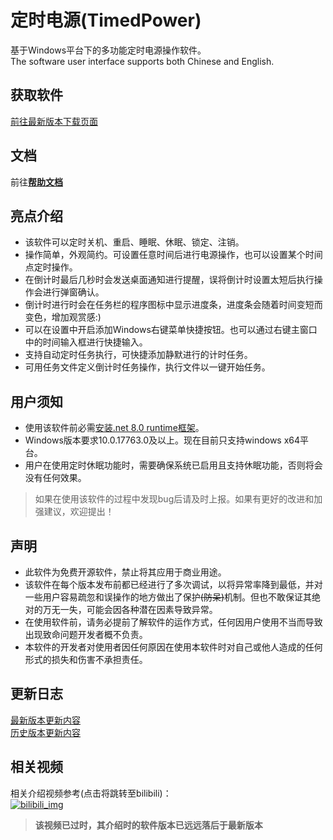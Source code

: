# 定时电源(TimedPower)

基于Windows平台下的多功能定时电源操作软件。\
The software user interface supports both Chinese and English.

## 获取软件

[前往最新版本下载页面](https://github.com/Hgnim/TimedPower/releases/latest)

## 文档

前往[**帮助文档**](https://github.com/Hgnim/TimedPower/wiki)

## 亮点介绍

- 该软件可以定时关机、重启、睡眠、休眠、锁定、注销。
- 操作简单，外观简约。可设置任意时间后进行电源操作，也可以设置某个时间点定时操作。
- 在倒计时最后几秒时会发送桌面通知进行提醒，误将倒计时设置太短后执行操作会进行弹窗确认。
- 倒计时进行时会在任务栏的程序图标中显示进度条，进度条会随着时间变短而变色，增加观赏感:)
- 可以在设置中开启添加Windows右键菜单快捷按钮。也可以通过右键主窗口中的时间输入框进行快捷输入。
- 支持自动定时任务执行，可快捷添加静默进行的计时任务。
- 可用任务文件定义倒计时任务操作，执行文件以一键开始任务。

## 用户须知

- 使用该软件前必需[安装.net 8.0 runtime框架](https://dotnet.microsoft.com/zh-cn/download/dotnet/thank-you/runtime-8.0.10-windows-x64-installer)。
- Windows版本要求10.0.17763.0及以上。现在目前只支持windows x64平台。
- 用户在使用定时休眠功能时，需要确保系统已启用且支持休眠功能，否则将会没有任何效果。

> 如果在使用该软件的过程中发现bug后请及时上报。如果有更好的改进和加强建议，欢迎提出！

## 声明

- 此软件为免费开源软件，禁止将其应用于商业用途。
- 该软件在每个版本发布前都已经进行了多次调试，以将异常率降到最低，并对一些用户容易疏忽和误操作的地方做出了保护<del>\(防呆\)</del>机制。但也不敢保证其绝对的万无一失，可能会因各种潜在因素导致异常。
- 在使用软件前，请务必提前了解软件的运作方式，任何因用户使用不当而导致出现致命问题开发者概不负责。
- 本软件的开发者对使用者因任何原因在使用本软件时对自己或他人造成的任何形式的损失和伤害不承担责任。

## 更新日志

[最新版本更新内容](update_log/latest_version.md)\
[历史版本更新内容](update_log/old_version.md)

## 相关视频

相关介绍视频参考(点击将跳转至bilibili)：\
[![bilibili_img](https://i1.hdslb.com/bfs/archive/72402bc5815d130cab8256d3a6fc45c95af1d6e8.jpg@308w_174h)](https://www.bilibili.com/video/BV1JptjegEVP)
> **该视频已过时，其介绍时的软件版本已远远落后于最新版本**
